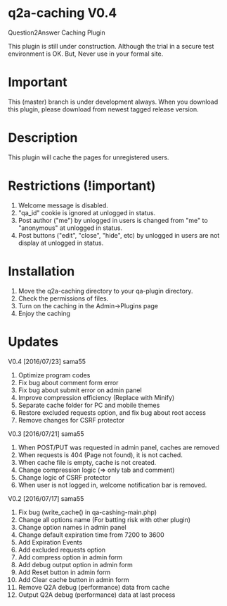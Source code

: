 q2a-caching V0.4
===========

Question2Answer Caching Plugin

This plugin is still under construction. Although the trial in a secure test environment is OK. But, Never use in your formal site.

Important
===========

This (master) branch is under development always. When you download this plugin, please download from newest tagged release version.

Description
===========

This plugin will cache the pages for unregistered users.

Restrictions (!important)
=====

1. Welcome message is disabled.
2. "qa_id" cookie is ignored at unlogged in status.
3. Post author ("me") by unlogged in users is changed from "me" to "anonymous" at unlogged in status.
4. Post buttons ("edit", "close", "hide", etc) by unlogged in users are not display at unlogged in status.

Installation
===========

1. Move the q2a-caching directory to your qa-plugin directory.
2. Check the permissions of files.
3. Turn on the caching in the Admin->Plugins page
4. Enjoy the caching

Updates
===========

V0.4 [2016/07/23] sama55

1. Optimize program codes
2. Fix bug about comment form error
3. Fix bug about submit error on admin panel
4. Improve compression efficiency (Replace with Minify)
5. Separate cache folder for PC and mobile themes
6. Restore excluded requests option, and fix bug about root access
7. Remove changes for CSRF protector

V0.3 [2016/07/21] sama55

1. When POST/PUT was requested in admin panel, caches are removed
2. When requests is 404 (Page not found), it is not cached.
3. When cache file is empty, cache is not created.
4. Change compression logic (=> only tab and comment)
5. Change logic of CSRF protector
6. When user is not logged in, welcome notification bar is removed.

V0.2 [2016/07/17] sama55

1. Fix bug (write_cache() in qa-cashing-main.php)
2. Change all options name (For batting risk with other plugin) 
3. Change option names in admin panel
4. Change default expiration time from 7200 to 3600
5. Add Expiration Events
6. Add excluded requests option
7. Add compress option in admin form
8. Add debug output option in admin form
9. Add Reset button in admin form
10. Add Clear cache button in admin form
11. Remove Q2A debug (performance) data from cache
12. Output Q2A debug (performance) data at last process
